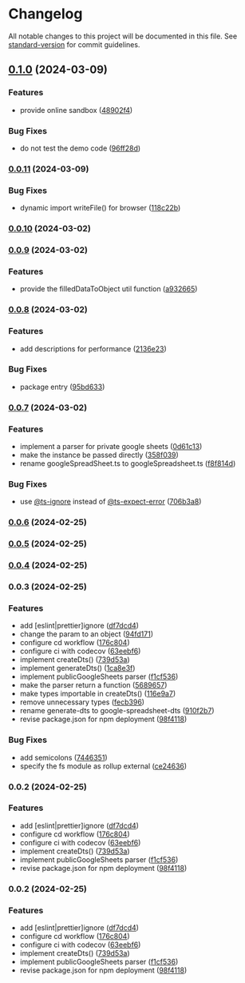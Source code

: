 # Changelog

All notable changes to this project will be documented in this file. See [standard-version](https://github.com/conventional-changelog/standard-version) for commit guidelines.

## [0.1.0](https://github.com/Gumball12/google-spreadsheet-dts/compare/v0.0.11...v0.1.0) (2024-03-09)


### Features

* provide online sandbox ([48902f4](https://github.com/Gumball12/google-spreadsheet-dts/commit/48902f4ad912595e9a351157b9a24992c8f04f39))


### Bug Fixes

* do not test the demo code ([96ff28d](https://github.com/Gumball12/google-spreadsheet-dts/commit/96ff28dc3e025de89f960def256fe94bcbaa95ae))

### [0.0.11](https://github.com/Gumball12/google-spreadsheet-dts/compare/v0.0.10...v0.0.11) (2024-03-09)


### Bug Fixes

* dynamic import writeFile() for browser ([118c22b](https://github.com/Gumball12/google-spreadsheet-dts/commit/118c22b4a1d8e54cc1c0b3688f551ec0e19a949c))

### [0.0.10](https://github.com/Gumball12/google-spreadsheet-dts/compare/v0.0.9...v0.0.10) (2024-03-02)

### [0.0.9](https://github.com/Gumball12/google-spreadsheet-dts/compare/v0.0.8...v0.0.9) (2024-03-02)


### Features

* provide the filledDataToObject util function ([a932665](https://github.com/Gumball12/google-spreadsheet-dts/commit/a932665ff6a575b793e355eca2b559f254c182d0))

### [0.0.8](https://github.com/Gumball12/google-spreadsheet-dts/compare/v0.0.7...v0.0.8) (2024-03-02)


### Features

* add descriptions for performance ([2136e23](https://github.com/Gumball12/google-spreadsheet-dts/commit/2136e23be2f15213b18c1969fa4815fa773cc5e6))


### Bug Fixes

* package entry ([95bd633](https://github.com/Gumball12/google-spreadsheet-dts/commit/95bd6336067066db8c7f828934549eb877b81847))

### [0.0.7](https://github.com/Gumball12/google-spreadsheet-dts/compare/v0.0.6...v0.0.7) (2024-03-02)


### Features

* implement a parser for private google sheets ([0d61c13](https://github.com/Gumball12/google-spreadsheet-dts/commit/0d61c132cb734f29755bfb8147782f0770dd335e))
* make the instance be passed directly ([358f039](https://github.com/Gumball12/google-spreadsheet-dts/commit/358f039090944ce22c5599132fddc7f7ac8cf102))
* rename googleSpreadSheet.ts to googleSpreadsheet.ts ([f8f814d](https://github.com/Gumball12/google-spreadsheet-dts/commit/f8f814d927a2972678afcf3f440b1bbdd2a5c501))


### Bug Fixes

* use [@ts-ignore](https://github.com/ts-ignore) instead of [@ts-expect-error](https://github.com/ts-expect-error) ([706b3a8](https://github.com/Gumball12/google-spreadsheet-dts/commit/706b3a8a7520af23e557ec5b45428a01cb512418))

### [0.0.6](https://github.com/Gumball12/google-spreadsheet-dts/compare/v0.0.5...v0.0.6) (2024-02-25)

### [0.0.5](https://github.com/Gumball12/google-spreadsheet-dts/compare/v0.0.4...v0.0.5) (2024-02-25)

### [0.0.4](https://github.com/Gumball12/google-spreadsheet-dts/compare/v0.0.3...v0.0.4) (2024-02-25)

### 0.0.3 (2024-02-25)


### Features

* add [eslint|prettier]ignore ([df7dcd4](https://github.com/Gumball12/google-spreadsheet-dts/commit/df7dcd4e6f6e69e512f63aec518e57197ce4aa69))
* change the param to an object ([94fd171](https://github.com/Gumball12/google-spreadsheet-dts/commit/94fd171c67e61816f1b4130b77d0069aac7d8c76))
* configure cd workflow ([176c804](https://github.com/Gumball12/google-spreadsheet-dts/commit/176c80436157eaa612a1ded7a48dd46dacb3d17f))
* configure ci with codecov ([63eebf6](https://github.com/Gumball12/google-spreadsheet-dts/commit/63eebf6486d4d97db9b69d8e335d239fb5cb0e5c))
* implement createDts() ([739d53a](https://github.com/Gumball12/google-spreadsheet-dts/commit/739d53ad0a842b7e84c3c4cd192805310aca7e24))
* implement generateDts() ([1ca8e3f](https://github.com/Gumball12/google-spreadsheet-dts/commit/1ca8e3f7ce6875a1baaa6757c44759ede9a5f553))
* implement publicGoogleSheets parser ([f1cf536](https://github.com/Gumball12/google-spreadsheet-dts/commit/f1cf5365af5a71d216fd6ba7dd0c3923e343861e))
* make the parser return a function ([5689657](https://github.com/Gumball12/google-spreadsheet-dts/commit/5689657383389a6babcd92f51f3f3a0e50e056a9))
* make types importable in createDts() ([116e9a7](https://github.com/Gumball12/google-spreadsheet-dts/commit/116e9a72c4cfc3c36c9c69817a0a8d773aecd6f8))
* remove unnecessary types ([fecb396](https://github.com/Gumball12/google-spreadsheet-dts/commit/fecb3968836c19d9c0902a0f388d46705b6805f3))
* rename generate-dts to google-spreadsheet-dts ([910f2b7](https://github.com/Gumball12/google-spreadsheet-dts/commit/910f2b7725f7a7961461c9814e52f3fc541224ba))
* revise package.json for npm deployment ([98f4118](https://github.com/Gumball12/google-spreadsheet-dts/commit/98f41189e401ed58e6a53d9e9748f981206059f3))


### Bug Fixes

* add semicolons ([7446351](https://github.com/Gumball12/google-spreadsheet-dts/commit/744635105361c54c015d21fa136f453024ba238c))
* specify the fs module as rollup external ([ce24636](https://github.com/Gumball12/google-spreadsheet-dts/commit/ce2463693983f1f1ead0b886631dabdbe83edba9))

### 0.0.2 (2024-02-25)


### Features

* add [eslint|prettier]ignore ([df7dcd4](https://github.com/Gumball12/google-spreadsheet-dts/commit/df7dcd4e6f6e69e512f63aec518e57197ce4aa69))
* configure cd workflow ([176c804](https://github.com/Gumball12/google-spreadsheet-dts/commit/176c80436157eaa612a1ded7a48dd46dacb3d17f))
* configure ci with codecov ([63eebf6](https://github.com/Gumball12/google-spreadsheet-dts/commit/63eebf6486d4d97db9b69d8e335d239fb5cb0e5c))
* implement createDts() ([739d53a](https://github.com/Gumball12/google-spreadsheet-dts/commit/739d53ad0a842b7e84c3c4cd192805310aca7e24))
* implement publicGoogleSheets parser ([f1cf536](https://github.com/Gumball12/google-spreadsheet-dts/commit/f1cf5365af5a71d216fd6ba7dd0c3923e343861e))
* revise package.json for npm deployment ([98f4118](https://github.com/Gumball12/google-spreadsheet-dts/commit/98f41189e401ed58e6a53d9e9748f981206059f3))

### 0.0.2 (2024-02-25)


### Features

* add [eslint|prettier]ignore ([df7dcd4](https://github.com/Gumball12/google-spreadsheet-dts/commit/df7dcd4e6f6e69e512f63aec518e57197ce4aa69))
* configure cd workflow ([176c804](https://github.com/Gumball12/google-spreadsheet-dts/commit/176c80436157eaa612a1ded7a48dd46dacb3d17f))
* configure ci with codecov ([63eebf6](https://github.com/Gumball12/google-spreadsheet-dts/commit/63eebf6486d4d97db9b69d8e335d239fb5cb0e5c))
* implement createDts() ([739d53a](https://github.com/Gumball12/google-spreadsheet-dts/commit/739d53ad0a842b7e84c3c4cd192805310aca7e24))
* implement publicGoogleSheets parser ([f1cf536](https://github.com/Gumball12/google-spreadsheet-dts/commit/f1cf5365af5a71d216fd6ba7dd0c3923e343861e))
* revise package.json for npm deployment ([98f4118](https://github.com/Gumball12/google-spreadsheet-dts/commit/98f41189e401ed58e6a53d9e9748f981206059f3))
